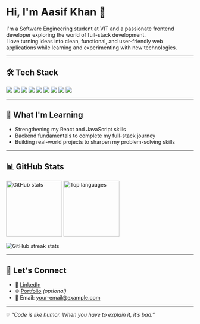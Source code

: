 # Hi, I'm Aasif Khan 👋

I'm a Software Engineering student at VIT and a passionate frontend developer exploring the world of full-stack development.  
I love turning ideas into clean, functional, and user-friendly web applications while learning and experimenting with new technologies.

---

## 🛠 Tech Stack
<p align="left">
  <!-- Programming Languages -->
  <img src="https://img.shields.io/badge/Python-3776AB?style=for-the-badge&logo=python&logoColor=white" />
  <img src="https://img.shields.io/badge/Java-007396?style=for-the-badge&logo=java&logoColor=white" />
  <img src="https://img.shields.io/badge/C-00599C?style=for-the-badge&logo=c&logoColor=white" />
  <img src="https://img.shields.io/badge/C++-00599C?style=for-the-badge&logo=c%2B%2B&logoColor=white" />
  <img src="https://img.shields.io/badge/JavaScript-F7DF1E?style=for-the-badge&logo=javascript&logoColor=black" />
  
  <!-- Web Technologies -->
  <img src="https://img.shields.io/badge/HTML5-E34F26?style=for-the-badge&logo=html5&logoColor=white" />
  <img src="https://img.shields.io/badge/CSS3-1572B6?style=for-the-badge&logo=css3&logoColor=white" />
  
  <!-- Frameworks -->
  <img src="https://img.shields.io/badge/React-20232A?style=for-the-badge&logo=react&logoColor=61DAFB" />
  <img src="https://img.shields.io/badge/Tailwind_CSS-38B2AC?style=for-the-badge&logo=tailwind-css&logoColor=white" />
</p>

---

## 🚀 What I'm Learning
- Strengthening my React and JavaScript skills  
- Backend fundamentals to complete my full-stack journey  
- Building real-world projects to sharpen my problem-solving skills  

---

## 📊 GitHub Stats
<p align="left">
  <img src="https://github-readme-stats.vercel.app/api?username=AasifKhan&show_icons=true&theme=radical" alt="GitHub stats" height="150"/>
  <img src="https://github-readme-stats.vercel.app/api/top-langs/?username=AasifKhan&layout=compact&theme=radical" alt="Top languages" height="150"/>
</p>

<p align="left">
  <img src="https://github-readme-streak-stats.herokuapp.com/?user=AasifKhan&theme=radical" alt="GitHub streak stats" />
</p>

---

## 🤝 Let's Connect
- 💼 [LinkedIn](https://www.linkedin.com)
- 🌐 [Portfolio](https://your-portfolio-link.com) *(optional)*
- 📧 Email: your-email@example.com

---
💡 *“Code is like humor. When you have to explain it, it’s bad.”*

